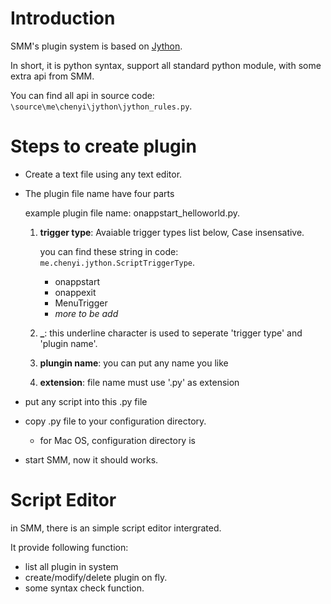 # Introduction #

SMM's plugin system is based on [Jython](www.jython.org). 

In short, it is python syntax, support all standard python module, with some extra api from SMM.

You can find all api in source code: `\source\me\chenyi\jython\jython_rules.py`.

# Steps to create plugin #

- Create a text file using any text editor.
- The plugin file name have four parts

	example plugin file name: onappstart_helloworld.py.

	1. **trigger type**: Avaiable trigger types list below, Case insensative.

		you can find these string in code: `me.chenyi.jython.ScriptTriggerType`.

		+ onappstart
		+ onappexit
		+ MenuTrigger
		+ *more to be add*

	2. **_**: this underline character is used to seperate 'trigger type' and 'plugin name'.
	3. **plungin name**: you can put any name you like
	4. **extension**: file name must use '.py' as extension
- put any script into this .py file
- copy .py file to your configuration directory.
	- for Mac OS, configuration directory is 
- start SMM, now it should works.

# Script Editor #

in SMM, there is an simple script editor intergrated.

It provide following function:

- list all plugin in system
- create/modify/delete plugin on fly.
- some syntax check function.